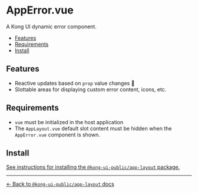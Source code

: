 # AppError.vue

A Kong UI dynamic error component.

- [Features](#features)
- [Requirements](#requirements)
- [Install](#install)

## Features

- Reactive updates based on `prop` value changes :rocket:
- Slottable areas for displaying custom error content, icons, etc.

## Requirements

- `vue` must be initialized in the host application
- The `AppLayout.vue` default slot content must be hidden when the `AppError.vue` component is shown.

## Install

[See instructions for installing the `@kong-ui-public/app-layout` package.](../README.md#install)

---

[← Back to `@kong-ui-public/app-layout` docs](../README.md)
